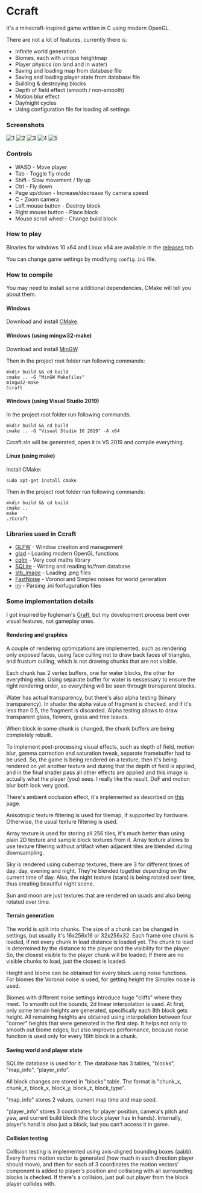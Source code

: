 # Ccraft

It's a minecraft-inspired game written in C using modern OpenGL.

There are not a lot of features, currently there is:

* Infinite world generation
* Biomes, each with unique heightmap
* Player physics (on land and in water)
* Saving and loading map from database file
* Saving and loading player state from database file
* Building & destroying blocks
* Depth of field effect (smooth / non-smooth)
* Motion blur effect
* Day/night cycles
* Using configuration file for loading all settings

### Screenshots

![1](https://github.com/Winter091/Ccraft/blob/main/screenshots/biomes.png)
![2](https://github.com/Winter091/Ccraft/blob/main/screenshots/morning.png)
![3](https://github.com/Winter091/Ccraft/blob/main/screenshots/forest.png)
![4](https://github.com/Winter091/Ccraft/blob/main/screenshots/mountains.png)
![5](https://github.com/Winter091/Ccraft/blob/main/screenshots/night-2.png)

### Controls

* WASD               - Move player
* Tab                - Toggle fly mode
* Shift              - Slow movement / fly up
* Ctrl               - Fly down
* Page up/down       - Increase/decrease fly camera speed
* C                  - Zoom camera
* Left mouse button  - Destroy block
* Right mouse button - Place block
* Mouse scroll wheel - Change build block

### How to play

Binaries for windows 10 x64 and Linux x64 are available in the [releases](https://github.com/Winter091/Ccraft/releases) tab.

You can change game settings by modifying `config.ini` file.

### How to compile

You may need to install some additional dependencies, CMake will tell you about them.

#### Windows

Download and install [CMake](https://cmake.org/download/).

#### Windows (using mingw32-make)

Download and install [MinGW](https://sourceforge.net/projects/mingw-w64/).

Then in the project root folder run following commands:

    mkdir build && cd build
    cmake .. -G "MinGW Makefiles"
    mingw32-make
    Ccraft

#### Windows (using Visual Studio 2019)

In the project root folder run following commands:

    mkdir build && cd build
    cmake .. -G "Visual Studio 16 2019" -A x64
 
Ccraft.sln will be generated, open it in VS 2019 and compile everything.
 
#### Linux (using make)

Install CMake:

    sudo apt-get install cmake
    
Then in the project root folder run following commands:

    mkdir build && cd build
    cmake ..
    make
    ./Ccraft
    
### Libraries used in Ccraft

* [GLFW](https://github.com/glfw/glfw) - Window creation and management
* [glad](https://github.com/Dav1dde/glad) - Loading modern OpenGL functions
* [cglm](https://github.com/recp/cglm) - Very cool maths library
* [SQLite](https://www.sqlite.org/index.html) - Writing and reading to/from database
* [stb_image](https://github.com/nothings/stb) - Loading .png files
* [FastNoise](https://github.com/Auburn/FastNoise) - Voronoi and Simplex noises for world generation
* [ini](https://github.com/rxi/ini) - Parsing .ini fonfuguration files

### Some implementation details

I got inspired by fogleman's [Craft](https://github.com/fogleman/Craft), but my development process bent over visual features, not gameplay ones.

#### Rendering and graphics

A couple of rendering optimizations are implemented, such as rendering only exposed faces, using face culling not to draw back faces of triangles,
and frustum culling, which is not drawing chunks that are not visible.

Each chunk has 2 vertex buffers, one for water blocks, the other for everything else. Using separate buffer for water is nessessary to ensure the right 
rendering order, so everything will be seen through transparent blocks.

Water has actual transparency, but there's also alpha testing (binary transparency). In shader the alpha value of fragment is checked, and if it's less than 0.5, 
the fragment is discarded. Alpha testing allows to draw transparent glass, flowers, grass and tree leaves.

When block in some chunk is changed, the chunk buffers are being completely rebuilt.

To implement post-processing visual effects, such as depth of field, motion blur, gamma correction and saturation tweak, 
separate framebuffer had to be used. So, the game is being rendered on a texture, then it's being rendered on yet another texture
and during that the depth of field is applied, and in the final shader pass all other effects are applied and this image is actually what the player (you)
sees. I really like the result, DoF and motion blur both look very good.

There's ambient occlusion effect, it's implemented as described on [this](https://0fps.net/2013/07/03/ambient-occlusion-for-minecraft-like-worlds/) page.

Anisotropic texture filtering is used for tilemap, if supported by hardware. Otherwise, the usual texture filtering is used.

Array texture is used for storing all 256 tiles, it's much better than using plain 2D texture and sample block textures from it. Array texture allows to use
texture filtering without artifact when adjacent tiles are blended during downsampling.

Sky is rendered using cubemap textures, there are 3 for different times of day: day, evening and night. They're blended together depending on
the current time of day. Also, the night texture (stars) is being rotated over time, thus creating beautiful night scene.

Sun and moon are just textures that are rendered on quads and also being rotated over time.

#### Terrain generation

The world is split into chunks. The size of a chunk can be changed in settings, but usually it's 16x256x16 or 32x256x32. Each frame one chunk is loaded,
if not every chunk in load distance is loaded yet. The chunk to load is determined by the distance to the player and the visibility for the player. So, 
the closest visible to the player chunk will be loaded; If there are no visible chunks to load, just the closest is loaded.

Height and biome can be obtained for every block using noise functions. For biomes the Voronoi noise is used, for getting height the Simplex noise is used.

Biomes with different noise settings introduce huge "cliffs" where they meet. To smooth out the bounds, 2d linear interpolation is used. At first, only some 
terrain heights are generated, specifically each 8th block gets height. All remaining heights are obtained using interpolation between four "corner" heights
that were generated in the first step. It helps not only to smooth out biome edges, but also improves performance, because noise function is used only for 
every 16th block in a chunk.

#### Saving world and player state

SQLlite database is used for it. The database has 3 tables, "blocks", "map_info", "player_info".

All block changes are stored in "blocks" table. The format is "chunk_x, chunk_z, block_x, block_y, block_z, block_type".

"map_info" stores 2 values, current map time and map seed.

"player_info" stores 3 coordinates for player position, camera's pitch and yaw, and current build block (the block player has in hands). Internally, player's 
hand is also just a block, but you can't access it in game.

#### Collision testing

Collision testing is implemented using axis-aligned bounding boxes (aabb). Every frame motion vector is generated (how much in each direction player should move),
and then for each of 3 coordinates the motion vectors' component is added to player's position and collisiong with all surrounding blocks is checked. If there's 
a collision, just pull out player from the block player collides with.



